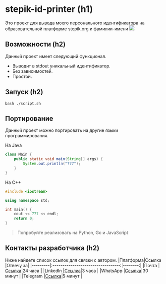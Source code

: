 # stepik-id-printer (h1)
Это проект  для вывода моего персонального идентификатора на образовательной платформе stepik.org и фамилии-имени
![](https://ucarecdn.com/02b8ff49-8f2b-4ce9-be84-7d4bdc6b9b67/)
## Возможности (h2) 
Данный проект имеет следующий функционал.
* Выводит в stdout уникальный идентификатор.
* Без зависимостей.
* Простой.
## Запуск (h2)
`bash ./script.sh`
## Портирование
Данный проект можно портировать на другие языки программирования.

На Java
```java
class Main {
	public static void main(String[] args) {
		System.out.println("777");
	}
}
```
На C++
```c++
#include <iostream>

using namespace std;

int main() {
	cout << 777 << endl;
	return 0;
}
```

> Попробуйте реализовать на Python, Go и JavaScript

## Контакты разработчика (h2)
Ниже найдете список ссылок для связки с автором.
|Платформа|Ссылка                              |Отвечу за|
|---------|:----------------------------------:|--------:|
|Почта    |[Ссылка](https://pnrtscr.com/kqrkc7)|24 часа  |
|LinkedIn |[Ссылка](https://pnrtscr.com/kqrkc7)|3 часа   |
|WhatsApp |[Ссылка](https://pnrtscr.com/kqrkc7)|30 минут |
|Telegram |[Ссылка](https://pnrtscr.com/kqrkc7)|5 минут  |
